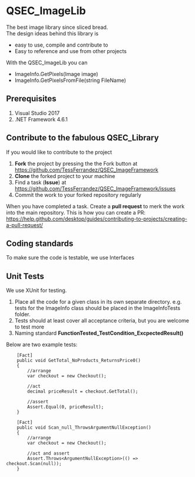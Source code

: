 # QSEC_ImageLib

The best image library since sliced bread.  
The design ideas behind this library is 

- easy to use, compile and contribute to
- Easy to reference and use from other projects

With the QSEC_ImageLib you can 
- ImageInfo.GetPixels(Image image)
- ImageInfo.GetPixelsFromFile(string FileName)

## Prerequisites

1. Visual Studio 2017
2. .NET Framework 4.6.1

## Contribute to the fabulous QSEC_Library

If you would like to contribute to the project

1. **Fork** the project by pressing the the Fork button at https://github.com/TessFerrandez/QSEC_ImageFramework
2. **Clone** the forked project to your machine
3. Find a task (**Issue**) at https://github.com/TessFerrandez/QSEC_ImageFramework/issues
4. Commit the work to your forked repository regularly

When you have completed a task. Create a **pull request** to merk the work into the main repository.
This is how you can create a PR: https://help.github.com/desktop/guides/contributing-to-projects/creating-a-pull-request/

## Coding standards

To make sure the code is testable, we use Interfaces

## Unit Tests

We use XUnit for testing.  

1. Place all the code for a given class in its own separate directory. e.g. tests for the ImageInfo class should be placed in the ImageInfoTests folder.
2. Tests should at least cover all acceptance criteria, but you are welcome to test more
3. Naming standard **FunctionTested_TestCondition_ExcpectedResult()**

Below are two example tests:

        [Fact]
        public void GetTotal_NoProducts_ReturnsPrice0()
        {
            //arrange
            var checkout = new Checkout();

            //act
            decimal priceResult = checkout.GetTotal();

            //assert
            Assert.Equal(0, priceResult);
        }

        [Fact]
        public void Scan_null_ThrowsArgumentNullException()
        {
            //arrange
            var checkout = new Checkout();

            //act and assert
            Assert.Throws<ArgumentNullException>(() => checkout.Scan(null));
        }


